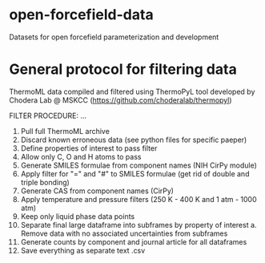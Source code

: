 # open-forcefield-data
Datasets for open forcefield parameterization and development

# General protocol for filtering data
ThermoML data compiled and filtered using ThermoPyL tool developed by Chodera Lab @ MSKCC (https://github.com/choderalab/thermopyl)

FILTER PROCEDURE:
...
1. Pull full ThermoML archive
2. Discard known erroneous data (see python files for specific paeper)
3. Define properties of interest to pass filter
4. Allow only C, O and H atoms to pass
5. Generate SMILES formulae from component names (NIH CirPy module)
6. Apply filter for "=" and "#" to SMILES formulae (get rid of double and triple bonding)
7. Generate CAS from component names (CirPy)
8. Apply temperature and pressure filters (250 K - 400 K and 1 atm - 1000 atm)
9. Keep only liquid phase data points
10. Separate final large dataframe into subframes by property of interest
  a. Remove data with no associated uncertainties from subframes
11. Generate counts by component and journal article for all dataframes
12. Save everything as separate text .csv
  
